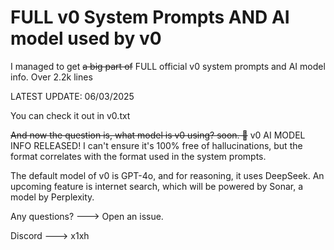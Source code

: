 # FULL v0 System Prompts AND AI model used by v0

I managed to get ~~a big part of~~ FULL official v0 system prompts and AI model info. Over 2.2k lines

LATEST UPDATE: 06/03/2025

You can check it out in v0.txt


~~And now the question is, what model is v0 using? soon. 👀~~ v0 AI MODEL INFO RELEASED! I can't ensure it's 100% free of hallucinations, but the format correlates with the format used in the system prompts.

The default model of v0 is GPT-4o, and for reasoning, it uses DeepSeek. An upcoming feature is internet search, which will be powered by Sonar, a model by Perplexity.

Any questions? ---> Open an issue.

Discord ---> x1xh
